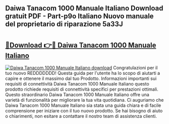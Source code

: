 ## Daiwa Tanacom 1000 Manuale Italiano Download gratuit PDF - Part-p9o Italiano Nuovo manuale del proprietario di riparazione 5a33J

# <h2><a href="http://dfc7w1q.blite.top/?on=Daiwa+Tanacom+1000+Manuale+Italiano">🔗Download 👉🔴 Daiwa Tanacom 1000 Manuale Italiano</a></h2>

[![Daiwa Tanacom 1000 Manuale Italiano download](https://i.imgur.com/lujVjoI.png)](http://dfc7w1q.blite.top/?on=Daiwa+Tanacom+1000+Manuale+Italiano)
Congratulazioni per il tuo nuovo REDDDDDDD! Questa guida per l'utente ha lo scopo di aiutarti a capire e ottenere il massimo dal tuo Prodotto. Informazioni importanti sui requisiti di connettività Daiwa Tanacom 1000 Manuale Italiano questo prodotto richiede requisiti di connettività specifici per prestazioni ottimali. Questo straordinario Daiwa Tanacom 1000 Manuale Italiano offre una varietà di funzionalità per migliorare la tua vita quotidiana. Ci auguriamo che Daiwa Tanacom 1000 Manuale Italiano sia stata una guida chiara e di facile comprensione per iniziare con il tuo nuovo prodotto. Se hai bisogno di aiuto o chiarimenti, non esitare a contattare il nostro team di assistenza clienti.
